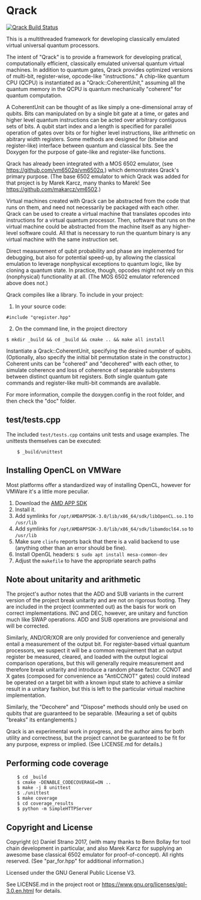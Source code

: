 # Qrack

[![Qrack Build Status](https://api.travis-ci.org/vm6502q/qrack.svg?branch=master)](https://travis-ci.org/vm6502q/qrack/builds)

This is a multithreaded framework for developing classically emulated virtual universal quantum processors.

The intent of "Qrack" is to provide a framework for developing pratical, computationally efficient, classically emulated universal quantum virtual machines. In addition to quantum gates, Qrack provides optimized versions of multi-bit, register-wise, opcode-like "instructions." A chip-like quantum CPU (QCPU) is instantiated as a "Qrack::CoherentUnit," assuming all the quantum memory in the QCPU is quantum mechanically "coherent" for quantum computation.

A CoherentUnit can be thought of as like simply a one-dimensional array of qubits. Bits can manipulated on by a single bit gate at a time, or gates and higher level quantum instructions can be acted over arbitrary contiguous sets of bits. A qubit start index and a length is specified for parallel operation of gates over bits or for higher level instructions, like arithmetic on abitrary width registers. Some methods are designed for (bitwise and register-like) interface between quantum and classical bits. See the Doxygen for the purpose of gate-like and register-like functions.

Qrack has already been integrated with a MOS 6502 emulator, (see https://github.com/vm6502q/vm6502q,) which demonstrates Qrack's primary purpose. (The base 6502 emulator to which Qrack was added for that project is by Marek Karcz, many thanks to Marek! See https://github.com/makarcz/vm6502.)

Virtual machines created with Qrack can be abstracted from the code that runs on them, and need not necessarily be packaged with each other. Qrack can be used to create a virtual machine that translates opcodes into instructions for a virtual quantum processor. Then, software that runs on the virtual machine could be abstracted from the machine itself as any higher-level software could. All that is necessary to run the quantum binary is any virtual machine with the same instruction set.

Direct measurement of qubit probability and phase are implemented for debugging, but also for potential speed-up, by allowing the classical emulation to leverage nonphysical exceptions to quantum logic, like by cloning a quantum state. In practice, though, opcodes might not rely on this (nonphysical) functionality at all. (The MOS 6502 emulator referenced above does not.)

Qrack compiles like a library. To include in your project:

1. In your source code:
```
#include "qregister.hpp"
```

2. On the command line, in the project directory

```
$ mkdir _build && cd _build && cmake .. && make all install
```

Instantiate a Qrack::CoherentUnit, specifying the desired number of qubits. (Optionally, also specify the initial bit permutation state in the constructor.) Coherent units can be "cohered" and "decohered" with each other, to simulate coherence and loss of coherence of separable subsystems between distinct quantum bit registers. Both single quantum gate commands and register-like multi-bit commands are available.

For more information, compile the doxygen.config in the root folder, and then check the "doc" folder.

## test/tests.cpp

The included `test/tests.cpp` contains unit tests and usage examples. The unittests themselves can be executed:

```
    $ _build/unittest
```

## Installing OpenCL on VMWare

Most platforms offer a standardized way of installing OpenCL, however for VMWare it's a little more peculiar.

1.  Download the [AMD APP SDK](https://developer.amd.com/amd-accelerated-parallel-processing-app-sdk/)
1.  Install it.
1.  Add symlinks for `/opt/AMDAPPSDK-3.0/lib/x86_64/sdk/libOpenCL.so.1` to `/usr/lib`
1.  Add symlinks for `/opt/AMDAPPSDK-3.0/lib/x86_64/sdk/libamdocl64.so` to `/usr/lib`
1.  Make sure `clinfo` reports back that there is a valid backend to use (anything other than an error should be fine).
1.  Install OpenGL headers: `$ sudo apt install mesa-common-dev`
1.  Adjust the `makefile` to have the appropriate search paths

## Note about unitarity and arithmetic

The project's author notes that the ADD and SUB variants in the current version of the project break unitarity and are not on rigorous footing. They are included in the project (commented out) as the basis for work on correct implementations. INC and DEC, however, are unitary and function much like SWAP operations. ADD and SUB operations are provisional and will be corrected.

Similarly, AND/OR/XOR are only provided for convenience and generally entail a measurement of the output bit. For register-based virtual quantum processors, we suspect it will be a common requirement that an output register be measured, cleared, and loaded with the output logical comparison operations, but this will generally require measurement and therefore break unitarity and introduce a random phase factor. CCNOT and X gates (composed for convenience as "AntiCCNOT" gates) could instead be operated on a target bit with a known input state to achieve a similar result in a unitary fashion, but this is left to the particular virtual machine implementation.

Similarly, the "Decohere" and "Dispose" methods should only be used on qubits that are guaranteed to be separable. (Meauring a set of qubits "breaks" its entanglements.)

Qrack is an experimental work in progress, and the author aims for both utility and correctness, but the project cannot be guaranteed to be fit for any purpose, express or implied. (See LICENSE.md for details.)

## Performing code coverage

```
    $ cd _build
    $ cmake -DENABLE_CODECOVERAGE=ON ..
    $ make -j 8 unittest
    $ ./unittest
    $ make coverage
    $ cd coverage_results
    $ python -m SimpleHTTPServer
```

## Copyright and License

Copyright (c) Daniel Strano 2017, (with many thanks to Benn Bollay for tool chain development in particular, and also Marek Karcz for supplying an awesome base classical 6502 emulator for proof-of-concept). All rights reserved. (See "par_for.hpp" for additional information.)

Licensed under the GNU General Public License V3.

See LICENSE.md in the project root or https://www.gnu.org/licenses/gpl-3.0.en.html for details.
